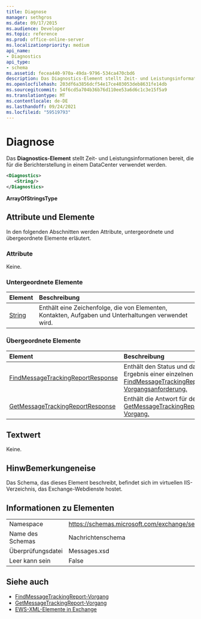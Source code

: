 ```yaml
---
title: Diagnose
manager: sethgros
ms.date: 09/17/2015
ms.audience: Developer
ms.topic: reference
ms.prod: office-online-server
ms.localizationpriority: medium
api_name:
- Diagnostics
api_type:
- schema
ms.assetid: fecea440-970a-49da-9796-534ca470cbd6
description: Das Diagnostics-Element stellt Zeit- und Leistungsinformationen bereit, die für die Berichterstellung in einem DataCenter verwendet werden.
ms.openlocfilehash: 203df6a3856dcf54e17ce403053deb8631fe14db
ms.sourcegitcommit: 54f6cd5a704b36b76d110ee53a6d6c1c3e15f5a9
ms.translationtype: MT
ms.contentlocale: de-DE
ms.lasthandoff: 09/24/2021
ms.locfileid: "59519793"
---
```

# <a name="diagnostics"></a>Diagnose

Das **Diagnostics-Element** stellt Zeit- und Leistungsinformationen bereit, die für die Berichterstellung in einem DataCenter verwendet werden. 
  
```XML
<Diagnostics>
   <String/>
</Diagnostics>

```

 **ArrayOfStringsType**
## <a name="attributes-and-elements"></a>Attribute und Elemente

In den folgenden Abschnitten werden Attribute, untergeordnete und übergeordnete Elemente erläutert.
  
### <a name="attributes"></a>Attribute

Keine.
  
### <a name="child-elements"></a>Untergeordnete Elemente

|**Element**|**Beschreibung**|
|:-----|:-----|
|[String](string.md) <br/> |Enthält eine Zeichenfolge, die von Elementen, Kontakten, Aufgaben und Unterhaltungen verwendet wird.  <br/> |
   
### <a name="parent-elements"></a>Übergeordnete Elemente

|**Element**|**Beschreibung**|
|:-----|:-----|
|[FindMessageTrackingReportResponse](findmessagetrackingreportresponse.md) <br/> |Enthält den Status und das Ergebnis einer einzelnen [FindMessageTrackingReport-Vorgangsanforderung.](findmessagetrackingreport-operation.md)  <br/> |
|[GetMessageTrackingReportResponse](getmessagetrackingreportresponse.md) <br/> |Enthält die Antwort für den [GetMessageTrackingReport-Vorgang.](getmessagetrackingreport-operation.md)  <br/> |
   
## <a name="text-value"></a>Textwert

Keine.
  
## <a name="remarks"></a>HinwBemerkungeneise

Das Schema, das dieses Element beschreibt, befindet sich im virtuellen IIS-Verzeichnis, das Exchange-Webdienste hostet.
  
## <a name="element-information"></a>Informationen zu Elementen

|||
|:-----|:-----|
|Namespace  <br/> |https://schemas.microsoft.com/exchange/services/2006/messages  <br/> |
|Name des Schemas  <br/> |Nachrichtenschema  <br/> |
|Überprüfungsdatei  <br/> |Messages.xsd  <br/> |
|Leer kann sein  <br/> |False  <br/> |
   
## <a name="see-also"></a>Siehe auch

- [FindMessageTrackingReport-Vorgang](findmessagetrackingreport-operation.md)
- [GetMessageTrackingReport-Vorgang](getmessagetrackingreport-operation.md)
- [EWS-XML-Elemente in Exchange](ews-xml-elements-in-exchange.md)

